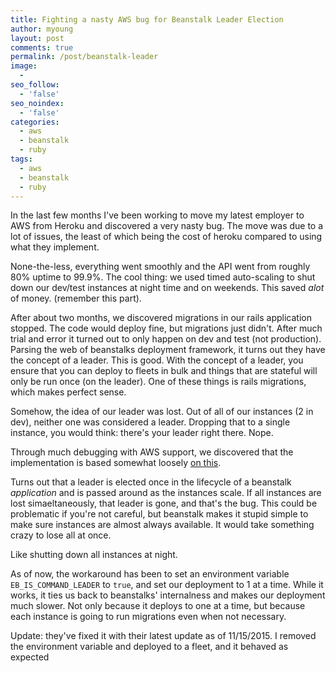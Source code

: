 ```yaml
---
title: Fighting a nasty AWS bug for Beanstalk Leader Election
author: myoung
layout: post
comments: true
permalink: /post/beanstalk-leader
image:
  - 
seo_follow:
  - 'false'
seo_noindex:
  - 'false'
categories:
  - aws
  - beanstalk
  - ruby
tags:
  - aws
  - beanstalk
  - ruby
---
```


In the last few months I've been working to move my latest employer to AWS from Heroku and discovered a very nasty bug. <!-- more -->
The move was due to a lot of issues, the least of which being the cost of heroku compared to using what they implement.

None-the-less, everything went smoothly and the API went from roughly 80% uptime to 99.9%. 
The cool thing: we used timed auto-scaling to shut down our dev/test instances at night time and on weekends. This saved *alot* of money. (remember this part).

After about two months, we discovered migrations in our rails application stopped. The code would deploy fine, but migrations just didn't. After much trial and error
it turned out to only happen on dev and test (not production). Parsing the web of beanstalks deployment framework, it turns out they have the concept of a leader. This is good. With the concept of a leader, you ensure that you can deploy to fleets in bulk and things that are stateful will only be run once (on the leader). One of these things is rails migrations, which makes perfect sense.

Somehow, the idea of our leader was lost. Out of all of our instances (2 in dev), neither one was considered a leader. Dropping that to a single instance, you would think: there's your leader right there. Nope. 

Through much debugging with AWS support, we discovered that the implementation is based somewhat loosely [on this](https://github.com/blake-education/aws-cfn-bootstrap/blob/master/cfnbootstrap/cfn_client.py).

Turns out that a leader is elected once in the lifecycle of a beanstalk *application* and is passed around as the instances scale. If all instances are lost simaeltaneously, that leader is gone, and that's the bug. This could be problematic if you're not careful, but beanstalk makes it stupid simple to make sure instances are almost always available. It would take something crazy to lose all at once. 

Like shutting down all instances at night.

As of now, the workaround has been to set an environment variable `EB_IS_COMMAND_LEADER` to `true`, and set our deployment to 1 at a time. While it works, it ties us back to beanstalks' internalness and makes our deployment much slower. Not only because it deploys to one at a time, but because each instance is going to run migrations even when not necessary.

Update: they've fixed it with their latest update as of 11/15/2015. I removed the environment variable and deployed to a fleet, and it behaved as expected
